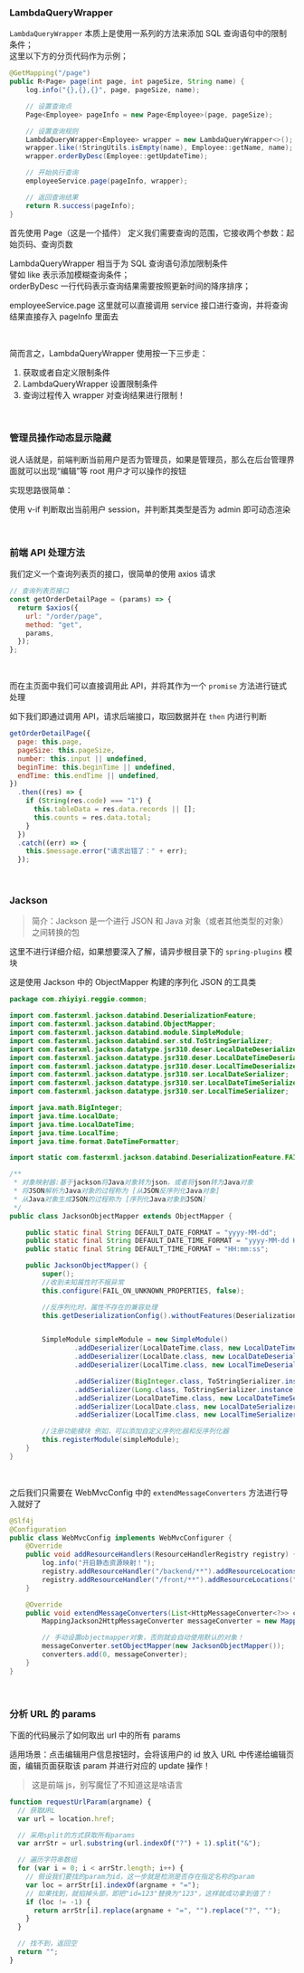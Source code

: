 ### LambdaQueryWrapper

`LambdaQueryWrapper` 本质上是使用一系列的方法来添加 SQL 查询语句中的限制条件；  
这里以下方的分页代码作为示例；

```java
@GetMapping("/page")
public R<Page> page(int page, int pageSize, String name) {
    log.info("{},{},{}", page, pageSize, name);

    // 设置查询点
    Page<Employee> pageInfo = new Page<Employee>(page, pageSize);

    // 设置查询规则
    LambdaQueryWrapper<Employee> wrapper = new LambdaQueryWrapper<>();
    wrapper.like(!StringUtils.isEmpty(name), Employee::getName, name);
    wrapper.orderByDesc(Employee::getUpdateTime);

    // 开始执行查询
    employeeService.page(pageInfo, wrapper);

    // 返回查询结果
    return R.success(pageInfo);
}
```

首先使用 Page（这是一个插件） 定义我们需要查询的范围，它接收两个参数：起始页码、查询页数

LambdaQueryWrapper 相当于为 SQL 查询语句添加限制条件  
譬如 like 表示添加模糊查询条件；  
orderByDesc 一行代码表示查询结果需要按照更新时间的降序排序；

employeeService.page 这里就可以直接调用 service 接口进行查询，并将查询结果直接存入 pageInfo 里面去

<br>

简而言之，LambdaQueryWrapper 使用按一下三步走：

1. 获取或者自定义限制条件
2. LambdaQueryWrapper 设置限制条件
3. 查询过程传入 wrapper 对查询结果进行限制！

<br>

### 管理员操作动态显示隐藏

说人话就是，前端判断当前用户是否为管理员，如果是管理员，那么在后台管理界面就可以出现“编辑”等 root 用户才可以操作的按钮

实现思路很简单：

使用 v-if 判断取出当前用户 session，并判断其类型是否为 admin 即可动态渲染

<br>

### 前端 API 处理方法

我们定义一个查询列表页的接口，很简单的使用 axios 请求

```js
// 查询列表页接口
const getOrderDetailPage = (params) => {
  return $axios({
    url: "/order/page",
    method: "get",
    params,
  });
};
```

<br>

而在主页面中我们可以直接调用此 API，并将其作为一个 `promise` 方法进行链式处理

如下我们即通过调用 API，请求后端接口，取回数据并在 `then` 内进行判断

```js
getOrderDetailPage({
  page: this.page,
  pageSize: this.pageSize,
  number: this.input || undefined,
  beginTime: this.beginTime || undefined,
  endTime: this.endTime || undefined,
})
  .then((res) => {
    if (String(res.code) === "1") {
      this.tableData = res.data.records || [];
      this.counts = res.data.total;
    }
  })
  .catch((err) => {
    this.$message.error("请求出错了：" + err);
  });
```

<br>

### Jackson

> 简介：Jackson 是一个进行 JSON 和 Java 对象（或者其他类型的对象）之间转换的包

这里不进行详细介绍，如果想要深入了解，请异步根目录下的 `spring-plugins` 模块

这是使用 Jackson 中的 ObjectMapper 构建的序列化 JSON 的工具类

```java
package com.zhiyiyi.reggie.common;

import com.fasterxml.jackson.databind.DeserializationFeature;
import com.fasterxml.jackson.databind.ObjectMapper;
import com.fasterxml.jackson.databind.module.SimpleModule;
import com.fasterxml.jackson.databind.ser.std.ToStringSerializer;
import com.fasterxml.jackson.datatype.jsr310.deser.LocalDateDeserializer;
import com.fasterxml.jackson.datatype.jsr310.deser.LocalDateTimeDeserializer;
import com.fasterxml.jackson.datatype.jsr310.deser.LocalTimeDeserializer;
import com.fasterxml.jackson.datatype.jsr310.ser.LocalDateSerializer;
import com.fasterxml.jackson.datatype.jsr310.ser.LocalDateTimeSerializer;
import com.fasterxml.jackson.datatype.jsr310.ser.LocalTimeSerializer;

import java.math.BigInteger;
import java.time.LocalDate;
import java.time.LocalDateTime;
import java.time.LocalTime;
import java.time.format.DateTimeFormatter;

import static com.fasterxml.jackson.databind.DeserializationFeature.FAIL_ON_UNKNOWN_PROPERTIES;

/**
 * 对象映射器:基于jackson将Java对象转为json，或者将json转为Java对象
 * 将JSON解析为Java对象的过程称为 [从JSON反序列化Java对象]
 * 从Java对象生成JSON的过程称为 [序列化Java对象到JSON]
 */
public class JacksonObjectMapper extends ObjectMapper {

    public static final String DEFAULT_DATE_FORMAT = "yyyy-MM-dd";
    public static final String DEFAULT_DATE_TIME_FORMAT = "yyyy-MM-dd HH:mm:ss";
    public static final String DEFAULT_TIME_FORMAT = "HH:mm:ss";

    public JacksonObjectMapper() {
        super();
        //收到未知属性时不报异常
        this.configure(FAIL_ON_UNKNOWN_PROPERTIES, false);

        //反序列化时，属性不存在的兼容处理
        this.getDeserializationConfig().withoutFeatures(DeserializationFeature.FAIL_ON_UNKNOWN_PROPERTIES);


        SimpleModule simpleModule = new SimpleModule()
                .addDeserializer(LocalDateTime.class, new LocalDateTimeDeserializer(DateTimeFormatter.ofPattern(DEFAULT_DATE_TIME_FORMAT)))
                .addDeserializer(LocalDate.class, new LocalDateDeserializer(DateTimeFormatter.ofPattern(DEFAULT_DATE_FORMAT)))
                .addDeserializer(LocalTime.class, new LocalTimeDeserializer(DateTimeFormatter.ofPattern(DEFAULT_TIME_FORMAT)))

                .addSerializer(BigInteger.class, ToStringSerializer.instance)
                .addSerializer(Long.class, ToStringSerializer.instance)
                .addSerializer(LocalDateTime.class, new LocalDateTimeSerializer(DateTimeFormatter.ofPattern(DEFAULT_DATE_TIME_FORMAT)))
                .addSerializer(LocalDate.class, new LocalDateSerializer(DateTimeFormatter.ofPattern(DEFAULT_DATE_FORMAT)))
                .addSerializer(LocalTime.class, new LocalTimeSerializer(DateTimeFormatter.ofPattern(DEFAULT_TIME_FORMAT)));

        //注册功能模块 例如，可以添加自定义序列化器和反序列化器
        this.registerModule(simpleModule);
    }
}

```

<br>

之后我们只需要在 WebMvcConfig 中的 `extendMessageConverters` 方法进行导入就好了

```java
@Slf4j
@Configuration
public class WebMvcConfig implements WebMvcConfigurer {
    @Override
    public void addResourceHandlers(ResourceHandlerRegistry registry) {
        log.info("开启静态资源映射！");
        registry.addResourceHandler("/backend/**").addResourceLocations("classpath:/backend/");
        registry.addResourceHandler("/front/**").addResourceLocations("classpath:/front/");
    }

    @Override
    public void extendMessageConverters(List<HttpMessageConverter<?>> converters) {
        MappingJackson2HttpMessageConverter messageConverter = new MappingJackson2HttpMessageConverter();

        // 手动设置objectmapper对象，否则就会自动使用默认的对象！
        messageConverter.setObjectMapper(new JacksonObjectMapper());
        converters.add(0, messageConverter);
    }
}
```

<br>

### 分析 URL 的 params

下面的代码展示了如何取出 url 中的所有 params

适用场景：点击编辑用户信息按钮时，会将该用户的 id 放入 URL 中传递给编辑页面，编辑页面获取该 param 并进行对应的 update 操作！

> 这是前端 js，别写魔怔了不知道这是啥语言

```js
function requestUrlParam(argname) {
  // 获取URL
  var url = location.href;

  // 采用split的方式获取所有params
  var arrStr = url.substring(url.indexOf("?") + 1).split("&");

  // 遍历字符串数组
  for (var i = 0; i < arrStr.length; i++) {
    // 假设我们要找的param为id，这一步就是检测是否存在指定名称的param
    var loc = arrStr[i].indexOf(argname + "=");
    // 如果找到，就掐掉头部，即把"id=123"替换为"123"，这样就成功拿到值了！
    if (loc != -1) {
      return arrStr[i].replace(argname + "=", "").replace("?", "");
    }
  }

  // 找不到，返回空
  return "";
}
```

<br>
